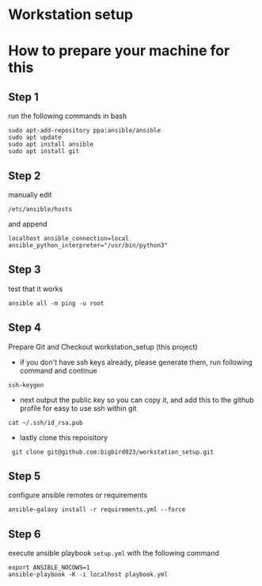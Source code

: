 # Workstation setup 

# How to prepare your machine for this

## Step 1
run the following commands in bash
```
sudo apt-add-repository ppa:ansible/ansible
sudo apt update
sudo apt install ansible
sudo apt install git
```

## Step 2
manually edit 
```
/etc/ansible/hosts
```
and append
```
localhost ansible_connection=local ansible_python_interpreter="/usr/bin/python3"
```

## Step 3
test that it works
```
ansible all -m ping -u root
```

## Step 4 
Prepare Git and Checkout workstation_setup (this project)
 - if you don't have ssh keys already, please generate them, run following command and continue
```
ssh-keygen
```
 - next output the public key so you can copy it, and add this to the github profile for easy to use ssh within git
```
cat ~/.ssh/id_rsa.pub
```
 - lastly clone this repoisitory
```
 git clone git@github.com:bigbird023/workstation_setup.git
```

## Step 5
configure ansible remotes or requirements

```
ansible-galaxy install -r requirements.yml --force
```

## Step 6

execute ansible playbook `setup.yml` with the following command

```
export ANSIBLE_NOCOWS=1
ansible-playbook -K -i localhost playbook.yml
```
